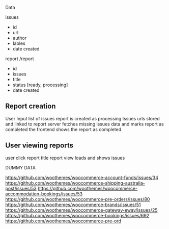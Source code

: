 Data

issues
- id
- url
- author
- lables
- date created

report /report
- id
- issues
- title
- status [ready, processing]
- date created


Report creation
------
User Input list of issues
report is created as processing
Issues urls stored and linked to report
server fetches missing issues data and marks report as completed
the frontend shows the report as completed

User viewing reports
------------
user click report title
report view loads and shows issues



DUMMY DATA

https://github.com/woothemes/woocommerce-account-funds/issues/34 
https://github.com/woothemes/woocommerce-shipping-australia-post/issues/53 
https://github.com/woothemes/woocommerce-accommodation-bookings/issues/53
https://github.com/woothemes/woocommerce-pre-orders/issues/80 
https://github.com/woothemes/woocommerce-brands/issues/51 
https://github.com/woothemes/woocommerce-gateway-eway/issues/25 
https://github.com/woothemes/woocommerce-bookings/issues/692
https://github.com/woothemes/woocommerce-pre-ord